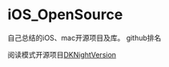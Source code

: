 # iOS_OpenSource

自己总结的iOS、mac开源项目及库。 github排名

阅读模式开源项目[DKNightVersion](https://github.com/Draveness/DKNightVersion)
